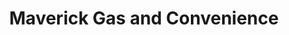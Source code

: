 ---
title: "Maverick Gas and Convenience"
url: /manchester/maverick-gas-and-convenience/
shop: convenience
---